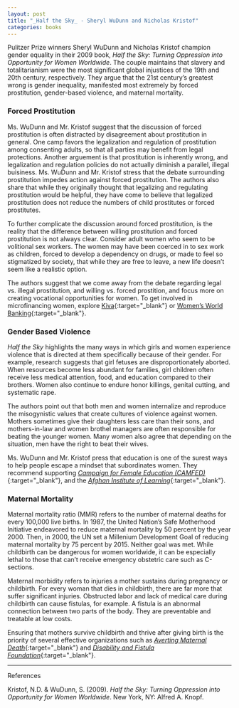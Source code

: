```yaml
---
layout: post
title: "_Half the Sky_ - Sheryl WuDunn and Nicholas Kristof"
categories: books
---
```


Pulitzer Prize winners Sheryl WuDunn and Nicholas Kristof champion gender
equality in their 2009 book, _Half the Sky: Turning Oppression into Opportunity
for Women Worldwide_. The couple maintains that slavery and totalitarianism were
the most significant global injustices of the 19th and 20th century,
respectively. They argue that the 21st century’s greatest wrong is gender
inequality, manifested most extremely by forced prostitution, gender-based
violence, and maternal mortality.

### Forced Prostitution

Ms. WuDunn and Mr. Kristof suggest that the discussion of forced prostitution is
often distracted by disagreement about prostitution in general. One camp favors
the legalization and regulation of prostitution among consenting adults, so that
all parties may benefit from legal protections. Another arguement is that
prostitution is inherently wrong, and legalization and regulation policies do
not actually diminish a parallel, illegal buisiness. Ms. WuDunn and Mr. Kristof
stress that the debate surrounding prostitution impedes action against forced
prostitution. The authors also share that while they originally thought that
legalizing and regulating prostitution would be helpful, they have come to
believe that legalized prostitution does not reduce the numbers of child
prostitutes or forced prostitutes.

To further complicate the discussion around forced prostitution, is the reality
that the difference between willing prostitution and forced prostitution is not
always clear. Consider adult women who seem to be volitional sex workers. The
women may have been coerced in to sex work as children, forced to develop a
dependency on drugs, or made to feel so stigmatized by society, that while they
are free to leave, a new life doesn’t seem like a realistic option.

The authors suggest that we come away from the debate regarding legal vs.
illegal prostitution, and willing vs. forced prostition, and focus more on
creating vocational opportunities for women. To get involved in microfinancing
women, explore
[Kiva](https://www.kiva.org/lend-by-category/women){:target="_blank"} or
[Women’s World Banking](https://www.womensworldbanking.org/){:target="_blank"}.

### Gender Based Violence

_Half the Sky_ highlights the many ways in which girls and women experience
violence that is directed at them specifically because of their gender. For
example, research suggests that girl fetuses are disproportionately aborted.
When resources become less abundant for families, girl children often receive
less medical attention, food, and education compared to their brothers. Women
also continue to endure honor killings, genital cutting, and systematic rape.

The authors point out that both men and women internalize and reproduce the
misogynistic values that create cultures of violence against women. Mothers
sometimes give their daughters less care than their sons, and mothers-in-law and
women brothel managers are often responsible for beating the younger women. Many
women also agree that depending on the situation, men have the right to beat
their wives.

Ms. WuDunn and Mr. Kristof press that education is one of the surest ways to
help people escape a mindset that subordinates women. They recommend supporting
[_Campaign for Female Education (CAMFED)_](https://www.creatinghope.org/who-we-are.html){:target="_blank"},
and the [_Afghan Institute of Learning_](https://camfed.org/){:target="_blank"}.

### Maternal Mortality

Maternal mortality ratio (MMR) refers to the number of maternal deaths for every
100,000 live births. In 1987, the United Nation’s Safe Motherhood Initiative
endeavored to reduce maternal mortality by 50 percent by the year 2000. Then, in
2000, the UN set a Millenium Development Goal of reducing maternal mortality by
75 percent by 2015. Neither goal was met. While childbirth can be dangerous for
women worldwide, it can be especially lethal to those that can’t receive
emergency obstetric care such as C-sections.

Maternal morbidity refers to injuries a mother sustains during pregnancy or
childbirth. For every woman that dies in childbirth, there are far more that
suffer significant injuries. Obstructed labor and lack of medical care during
childbirth can cause fistulas, for example. A fistula is an abnormal connection
between two parts of the body. They are preventable and treatable at low costs.

Ensuring that mothers survive childbirth and thrive after giving birth is the
priority of several effective organizations such as
[_Averting Maternal Death_](https://www.mailman.columbia.edu/research/averting-maternal-death-and-disability-amdd){:target="_blank"}
and [_Disability and Fistula Foundation_](https://www.fistulafoundation.org/){:target="_blank"}.

---
References

Kristof, N.D. & WuDunn, S. (2009). _Half the Sky: Turning Oppression into Opportunity for Women Worldwide_. New York, NY: Alfred A. Knopf.
